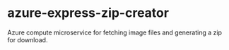 # azure-express-zip-creator
Azure compute microservice for fetching image files and generating a zip for download.
